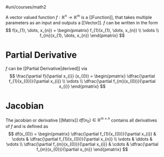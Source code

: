 #uni/courses/math2 

A vector valued function $f : \mathbb{R}^{n} \to \mathbb{R}^{m}$ is a [[Function]], that takes multiple parameters as an input and outputs a [[Vector]]. $f$ can be written in the form
$$
f(x_{1}, \dots, x_{n}) = \begin{pmatrix}
f_{1}(x_{1}, \dots, x_{n}) \\ 
\vdots \\ 
f_{m}(x_{1}, \dots, x_{n})
\end{pmatrix}
$$

# Partial Derivative

$f$ can be [[Partial Derivative|derived]] via
$$
\frac{\partial f}{\partial x_{i}} (x_{0}) = \begin{pmatrix}
\dfrac{\partial f_{1}(x_{0})}{\partial x_{i}} \\ 
\vdots \\ 
\dfrac{\partial f_{m}(x_{0})}{\partial x_{i}}
\end{pmatrix}
$$

# Jacobian

The jacobian or derivative [[Matrix]] $df(x_{0}) \in \mathbb{R}^{m \times n}$ contains all derivatives of $f$ and is defined as
$$
df(x_{0}) = \begin{pmatrix}
\dfrac{\partial f_{1}(x_{0})}{\partial x_{i}} & \cdots & \dfrac{\partial f_{1}(x_{0})}{\partial x_{n}} \\ 
\vdots & \ddots & \vdots \\ 
\dfrac{\partial f_{m}(x_{0})}{\partial x_{i}} & \cdots & \dfrac{\partial f_{m}(x_{0})}{\partial x_{n}}
\end{pmatrix}
$$

